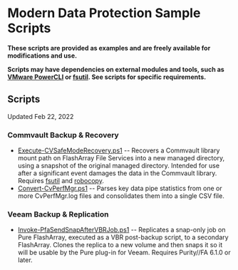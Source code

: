 # Modern Data Protection Sample Scripts

**These scripts are provided as examples and are freely available for modifications and use.**

**Scripts may have dependencies on external modules and tools, such as [VMware PowerCLI](https://developer.vmware.com/web/tool/12.5.0/vmware-powercli) or [fsutil](https://docs.microsoft.com/en-us/windows-server/administration/windows-commands/fsutil). See scripts for specific requirements.**
## Scripts
Updated Feb 22, 2022
### Commvault Backup & Recovery
 - [Execute-CVSafeModeRecovery.ps1](../main/Execute-CVSafeModeRecovery.ps1) -- Recovers a Commvault library mount path on FlashArray File Services into a new managed directory, using a snapshot of the original managed directory. Intended for use after a significant event damages the data in the Commvault library. Requires [fsutil](https://docs.microsoft.com/en-us/windows-server/administration/windows-commands/fsutil) and [robocopy](https://docs.microsoft.com/en-us/windows-server/administration/windows-commands/robocopy).
 - [Convert-CvPerfMgr.ps1](../main/Convert-CvPerfMgr.ps1) -- Parses key data pipe statistics from one or more CvPerfMgr.log files and consolidates them into a single CSV file.

### Veeam Backup & Replication
- [Invoke-PfaSendSnapAfterVBRJob.ps1](../main/Invoke-PfsSendSnapAfterVBRJob.ps1) -- Replicates a snap-only job on Pure FlashArray, executed as a VBR post-backup script, to a secondary FlashArray. Clones the replica to a new volume and then snaps it so it will be usable by the Pure plug-in for Veeam. Requires Purity//FA 6.1.0 or later.
